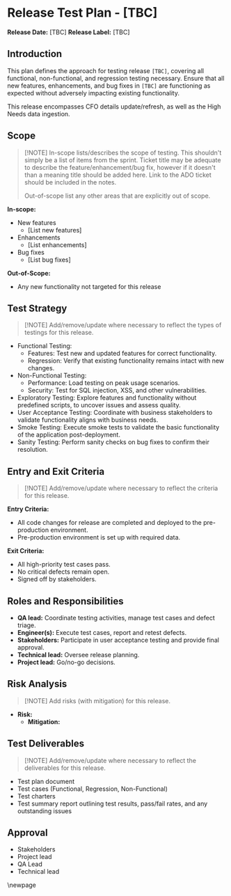 # Release Test Plan - [TBC]

**Release Date:** [TBC]
**Release Label:** [TBC]

## Introduction

This plan defines the approach for testing release `[TBC]`, covering all functional, non-functional, and regression testing necessary.
Ensure that all new features, enhancements, and bug fixes in `[TBC]` are functioning as expected without adversely impacting existing functionality.

This release encompasses CFO details update/refresh, as well as the High Needs data ingestion. 

## Scope
>
>[!NOTE]
>In-scope lists/describes the scope of testing. This shouldn't simply be a list of items from the sprint.
>Ticket title may be adequate to describe the feature/enhancement/bug fix,
>however if it doesn't than a meaning title should be added here.
> Link to the ADO ticket should be included in the notes.
>
>Out-of-scope list any other areas that are explicitly out of scope.

**In-scope:**

- New features
    - [List new features]
- Enhancements
    - [List enhancements]
- Bug fixes
    - [List bug fixes]

**Out-of-Scope:**

- Any new functionality not targeted for this release

## Test Strategy
>
>[!NOTE]
>Add/remove/update where necessary to reflect the types of testings for this release.

- Functional Testing:
    - Features: Test new and updated features for correct functionality.
    - Regression: Verify that existing functionality remains intact with new changes.
- Non-Functional Testing:
    - Performance: Load testing on peak usage scenarios.
    - Security: Test for SQL injection, XSS, and other vulnerabilities.
- Exploratory Testing: Explore features and functionality without predefined scripts, to uncover issues and assess quality.
- User Acceptance Testing: Coordinate with business stakeholders to validate functionality aligns with business needs.
- Smoke Testing: Execute smoke tests to validate the basic functionality of the application post-deployment.
- Sanity Testing: Perform sanity checks on bug fixes to confirm their resolution.

## Entry and Exit Criteria
>
>[!NOTE]
>Add/remove/update where necessary to reflect the criteria for this release.

**Entry Criteria:**

- All code changes for release are completed and deployed to the pre-production environment.
- Pre-production environment is set up with required data.

**Exit Criteria:**

- All high-priority test cases pass.
- No critical defects remain open.
- Signed off by stakeholders.

## Roles and Responsibilities

- **QA lead:** Coordinate testing activities, manage test cases and defect triage.
- **Engineer(s):** Execute test cases, report and retest defects.
- **Stakeholders:** Participate in user acceptance testing and provide final approval.
- **Technical lead:** Oversee release planning.
- **Project lead:** Go/no-go decisions.

## Risk Analysis
>
>[!NOTE]
>Add risks (with mitigation) for this release.

- **Risk:**
    - **Mitigation:**

## Test Deliverables
>
>[!NOTE]
>Add/remove/update where necessary to reflect the deliverables for this release.

- Test plan document
- Test cases (Functional, Regression, Non-Functional)
- Test charters
- Test summary report outlining test results, pass/fail rates, and any outstanding issues

## Approval

- Stakeholders
- Project lead
- QA Lead
- Technical lead

<!-- Leave the rest of this page blank -->
\newpage
